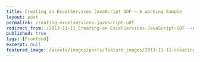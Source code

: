 ```yaml
---
title: Creating an ExcelServices JavaScript UDF — A working Sample
layout: post
permalink: creating-excelservices-javascript-udf
redirect_from: /2013-11-11_Creating-an-ExcelServices-JavaScript-UDF---A-working-Sample-71440b39c336
published: true
tags: [Frontend]
excerpt: null
featured_image: /assets/images/posts/feature_images/2013-11-11-creating-an-excelservices-javascript-udf-a-working-sample.jpg
---
```

